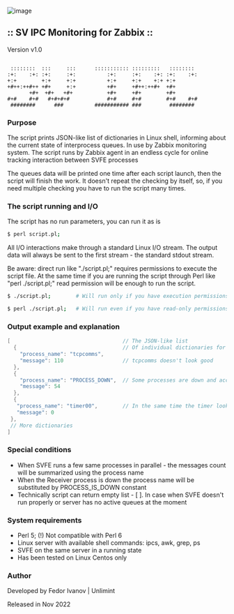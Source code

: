 ![image](https://upload.wikimedia.org/wikipedia/commons/0/02/Aperture_Laboratories_Logo.svg)

## :: SV IPC Monitoring for Zabbix ::  
Version v1.0

```

 ::::::::  :::     :::      ::::::::::: :::::::::   ::::::::  
:+:    :+: :+:     :+:          :+:     :+:    :+: :+:    :+: 
+:+        +:+     +:+          +:+     +:+    +:+ +:+        
+#++:++#++ +#+     +:+          +#+     +#++:++#+  +#+        
       +#+  +#+   +#+           +#+     +#+        +#+        
#+#    #+#   #+#+#+#            #+#     #+#        #+#    #+# 
 ########      ###          ########### ###         ########  

```

###  Purpose 

The script prints JSON-like list of dictionaries in Linux shell, informing about the current state of interprocess queues. In use by Zabbix monitoring system. The script runs by Zabbix agent in an endless cycle for online tracking interaction between SVFE processes
 
The queues data will be printed one time after each script launch, then the script will finish the work. It doesn't repeat the checking by itself, so, if you need multiple checking you have to run the script many times.

### The script running and I/O

The script has no run parameters, you can run it as is 
```bash
$ perl script.pl;
```

All I/O interactions make through a standard Linux I/O stream. The output data will always be sent to the first stream - the standard stdout stream.

Be aware: direct run like "./script.pl;" requires permissions to execute the script file. At the same time if you are running the script through Perl like "perl ./script.pl;" read permission will be enough to run the script.


```bash
$ ./script.pl;        # Will run only if you have execution permissions
```
```bash
$ perl ./script.pl;   # Will run even if you have read-only permissions
```

### Output example and explanation

```java
[                                    // The JSON-like list 
  {                                  // Of individual dictionaries for each process
    "process_name": "tcpcomms",      
    "message": 110                   // tcpcomms doesn't look good
  },
  {
    "process_name": "PROCESS_DOWN",  // Some processes are down and accumulating the Queues
    "message": 54
  },
  {
   "process_name": "timer00",        // In the same time the timer looks fine
   "message": 0
 },
 // More dictionaries
]
```

### Special conditions
 * When SVFE runs a few same processes in parallel - the messages count will be summarized using the process name
 * When the Receiver process is down the process name will be substituted by PROCESS_IS_DOWN constant
 * Technically script can return empty list - [ ]. In case when SVFE doesn't run properly or server has no active queues at the moment

### System requirements
 * Perl 5; (!) Not compatible with Perl 6
 * Linux server with available shell commands: ipcs, awk, grep, ps
 * SVFE on the same server in a running state
 * Has been tested on Linux Centos only 

### Author

Developed by Fedor Ivanov | Unlimint

Released in Nov 2022
